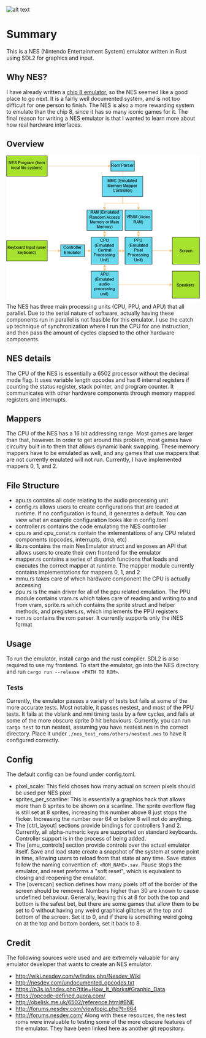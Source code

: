 ![alt text](./images/smb1.png)
# Summary
This is a NES (Nintendo Entertainment System) emulator written in Rust using SDL2 for graphics and input.

## Why NES?
I have already written a [chip 8 emulator](https://github.com/maximveligan/chip_8), so the NES seemed like a good place to go next. It is a fairly well documented system, and is not too difficult for one person to finish. The NES is also a more rewarding system to emulate than the chip 8, since it has so many iconic games for it. The final reason for writing a NES emulator is that I wanted to learn more about how real hardware interfaces.

## Overview
![alt text](./images/nes_diagram.png "NES Diagram")
The NES has three main processing units (CPU, PPU, and APU) that all parallel. Due to the serial nature of software, actually having these components run in parallel is not feasible for this emulator. I use the catch up technique of synchronization where I run the CPU for one instruction, and then pass the amount of cycles elapsed to the other hardware components.

## NES details
The CPU of the NES is essentially a 6502 processor without the decimal mode flag. It uses variable length opcodes and has 6 internal registers if counting the status register, stack pointer, and program counter. It communicates with other hardware components through memory mapped registers and interrupts.

## Mappers
The CPU of the NES has a 16 bit addressing range. Most games are larger than that, however. In order to get around this problem, most games have circuitry built in to them that allows dynamic bank swapping. These memory mappers have to be emulated as well, and any games that use mappers that are not currently emulated will not run. Currently, I have implemented mappers 0, 1, and 2.

## File Structure
- apu.rs contains all code relating to the audio processing unit
- config.rs allows users to create configurations that are loaded at runtime. If no configuration is found, it generates a default. You can view what an example configuration looks like in config.toml
- controller.rs contains the code emulating the NES controller
- cpu.rs and cpu_const.rs contain the imlementations of any CPU related components (opcodes, interrupts, dma, etc)
- lib.rs contains the main NesEmulator struct and exposes an API that allows users to create their own frontend for the emulator
- mapper.rs contains a series of dispatch functions that loads and executes the correct mapper at runtime. The mapper module currently contains implementations for mappers 0, 1, and 2
- mmu.rs takes care of which hardware component the CPU is actually accessing
- ppu.rs is the main driver for all of the ppu related emulation. The PPU module contains vram.rs which takes care of reading and writing to and from vram, sprite.rs which contains the sprite struct and helper methods, and pregisters.rs, which implements the PPU registers
- rom.rs contains the rom parser. It currently supports only the iNES format

## Usage
To run the emulator, install cargo and the rust compiler. SDL2 is also required to use my frontend. To start the emulator, go into the NES directory and run `cargo run --release <PATH TO ROM>`.

### Tests
Currently, the emulator passes a variety of tests but fails at some of the more accurate tests. Most notable, it passes nestest, and most of the PPU tests. It fails at the vblank and nmi timing tests by a few cycles, and fails at some of the more obscure sprite 0 hit behaviours. Currently, you can run `cargo test` to run nestest, assuming you have nestest.nes in the correct directory. Place it under `./nes_test_roms/others/nestest.nes` to have it configured correctly.

## Config
The default config can be found under config.toml.
- pixel_scale: This field choses how many actual on screen pixels should be used per NES pixel
- sprites_per_scanline: This is essentially a graphics hack that allows more than 8 sprites to be shown on a scanline. The sprite overflow flag is still set at 8 sprites, increasing this number above 8 just stops the flicker. Increasing the number over 64 or below 8 will not do anything.
- The [ctrl_layout] sections provide bindings for controllers 1 and 2. Currently, all alpha-numeric keys are supported on standard keyboards. Controller support is in the process of being added.
- The [emu_controls] section provide controls over the actual emulator itself. Save and load state create a snapshot of the system at some point in time, allowing users to reload from that state at any time. Save states follow the naming convention of: `<ROM_NAME>.sav`. Pause stops the emulator, and reset preforms a "soft reset", which is equivalent to closing and reopening the emulator.
- The [overscan] section defines how many pixels off of the border of the screen should be removed. Numbers higher than 30 are known to cause undefined behaviour. Generally, leaving this at 8 for both the top and bottom is the safest bet, but there are some games that allow them to be set to 0 without having any weird graphical glitches at the top and bottom of the screen. Set it to 0, and if there is something weird going on at the top and bottom borders, set it back to 8.

## Credit
The following sources were used and are extremely valuable for any emulator developer that wants to create an NES emulator.
- http://wiki.nesdev.com/w/index.php/Nesdev_Wiki
- http://nesdev.com/undocumented_opcodes.txt
- https://n3s.io/index.php?title=How_It_Works#Graphic_Data
- https://opcode-defined.quora.com/
- http://obelisk.me.uk/6502/reference.html#BNE
- http://forums.nesdev.com/viewtopic.php?t=664
- http://forums.nesdev.com/
Along with these resources, the nes test roms were invaluable to testing some of the more obscure features of the emulator. They have been linked here as another git repository.
